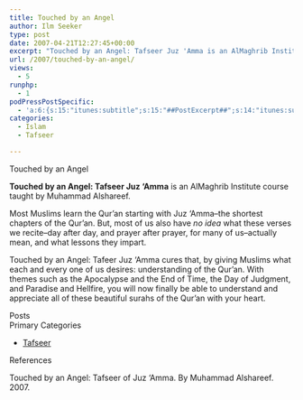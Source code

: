 ```yaml
---
title: Touched by an Angel
author: Ilm Seeker
type: post
date: 2007-04-21T12:27:45+00:00
excerpt: "Touched by an Angel: Tafseer Juz 'Amma is an AlMaghrib Institute course that teaches the tafseer (explanation/meaning) of the last juz of the Qur'an."
url: /2007/touched-by-an-angel/
views:
  - 5
runphp:
  - 1
podPressPostSpecific:
  - 'a:6:{s:15:"itunes:subtitle";s:15:"##PostExcerpt##";s:14:"itunes:summary";s:15:"##PostExcerpt##";s:15:"itunes:keywords";s:17:"##WordPressCats##";s:13:"itunes:author";s:10:"##Global##";s:15:"itunes:explicit";s:2:"No";s:12:"itunes:block";s:2:"No";}'
categories:
  - Islam
  - Tafseer

---
```

<div class="miniTitle">
  Touched by an Angel
</div>

**Touched by an Angel: Tafseer Juz &#8216;Amma** is an AlMaghrib Institute course taught by Muhammad Alshareef.

Most Muslims learn the Qur&#8217;an starting with Juz &#8216;Amma&#8211;the shortest chapters of the Qur&#8217;an. But, most of us also have _no idea_ what these verses we recite&#8211;day after day, and prayer after prayer, for many of us&#8211;actually mean, and what lessons they impart.

Touched by an Angel: Tafeer Juz &#8216;Amma cures that, by giving Muslims what each and every one of us desires: understanding of the Qur&#8217;an. With themes such as the Apocalypse and the End of Time, the Day of Judgment, and Paradise and Hellfire, you will now finally be able to understand and appreciate all of these beautiful surahs of the Qur&#8217;an with your heart.

<div class="miniTitle">
  Posts
</div>

<?php PostFinder("\"by an Angel\""); ?>

<div class="miniTitle">
  Primary Categories
</div>

  * [Tafseer][1]

<div id="referencesTitle">
  References
</div>

<p class="reference">
  Touched by an Angel: Tafseer of Juz &#8216;Amma. By Muhammad Alshareef. 2007.
</p>

 [1]: /category/islam/tafseer/